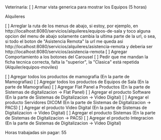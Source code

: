 Veterinaria:
[ ] Armar vista generica para mostrar los Equipos (5 horas)

Alquileres

[ ] Arreglar la ruta de los menus de abajo, si estoy, por ejemplo, en http://localhost:8080/servicios/alquileres/equipos-de-sala y toco alguna opcion del menu de abajo solamente cambia la ultima parte de la url, o sea, si todo el boton de "Asistencia Remota" la url me queda asi http://localhost:8080/servicios/alquileres/asistencia-remota y deberia ser http://localhost:8080/servicios/asistencia-remota
[ ] Agregar Comportamiento a los botones del Carousel
[ ] Pedir que me mandan la ficha tecnica correcta, falta la "superior", la "Clasica" está repetida (Alquiler/equipos-moviles)


[ ] Agregar todos los productos de mamografia (En la parte de Mamografias)
[ ] Agregar todos los productos de Equipos de Sala (En la parte de Mamografias)
[ ] Agregar Flat Panel a Productos (En la parte de Sistemas de digitalizacion -> Flat Panel)
[ ] Agregar el producto Software (En la parte de Sistemas de Digitalizacion -> Video Digital)
[ ] Agregar el producto Servidores DICOM (En la parte de Sistemas de Digitalizacion -> PACS)
[ ] Agregar el producto Video Digital (En la parte de Sistemas de Digitalizacion -> Video Digital)
[ ] Agregar el producto Sistemas (En la parte de Sistemas de Digitalizacion -> PACS)
[ ] Agregar el producto Integracion (En la parte de Sistemas de Digitalizacion -> Video Digital)

Horas trabajadas sin pagar: 55

